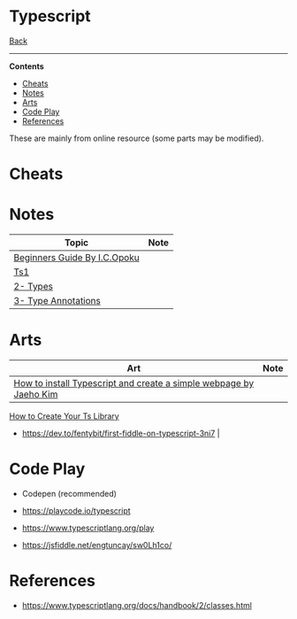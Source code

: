 
<h1>Typescript</h1>

[Back](../readme.md)

---

**Contents**

- [Cheats](#cheats)
- [Notes](#notes)
- [Arts](#arts)
- [Code Play](#code-play)
- [References](#references)

These are mainly from online resource (some parts may be modified).

# Cheats

# Notes

Topic                                            | Note
-------------------------------------------------|-----
[Beginners Guide By I.C.Opoku](./art-ts-beginners-guide.md) |
[Ts1](./ts-01.md)                                |
[2- Types](ts-02-types.md)                       |
[3- Type Annotations](ts-03-type-annotations.md) |

# Arts

Art                                                                                                               | Note
------------------------------------------------------------------------------------------------------------------|-----
[How to install Typescript and create a simple webpage by Jaeho Kim](./arts/art-how-to-install-ts-project-web.md) |
[How to Create Your Ts Library](./arts/art-how-to-create-your-ts-lib.md)                                      

- https://dev.to/fentybit/first-fiddle-on-typescript-3ni7
    |

# Code Play

- Codepen (recommended)

- https://playcode.io/typescript

- https://www.typescriptlang.org/play

- https://jsfiddle.net/engtuncay/sw0Lh1co/

# References

- https://www.typescriptlang.org/docs/handbook/2/classes.html





